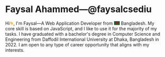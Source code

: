 # Faysal Ahammed—@faysalcsediu

Hi<img src="assets/hello.gif" width="12px" height="12px" alt="hi">, I'm Faysal—A Web Application Developer from <img src="assets/bangladesh.png" width="18"/> Bangladesh. My core skill is based on JavaScript, and I like to use it for the majority of my tasks. I have graduated with a bachelor's degree in Computer Science and Engineering from Daffodil International University at Dhaka, Bangladesh in 2022. I am open to any type of career opportunity that aligns with my interests.
